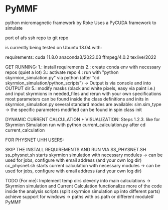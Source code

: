 # PyMMF
python micromagnetic framework by Roke
Uses a PyCUDA framework to simulate 

port of afs ssh repo to git repo

is currently being tested on Ubuntu 18.04
with:

requirements:
cuda 11.8.0
anaconda3/2023.03
ffmpeg/4.0.2
texlive/2022



GET RUNNING:
1.: install requirements
2.: create conda env with necessary repos (quiet a lot)
3.: activate repo
4.: run with "python skyrmion_simulation.py" via python (after "cd skyrmion_simulation/python_scripts") -> Output is via console and into OUTPUT dir
5.: modify masks (black and white pixels, easy via paint i.e.) and input skyrmions in needed_files and rerun with your own specifications
    most parameters can be found inside the class definitions and inits in skyrmion_simulation.py
    several standard modes are available: sim.sim_type -> the specific parameters modified can be found in spin class init



DYNAMIC CURRENT CALCULATION + VISUALIZATION:
Steps 1.2.3. like for Skyrmion Simulation
run with python current_calculation.py after cd current_calculation


FOR PHYSNET UHH USERS:

SKIP THE INSTALL REQUIREMENTS AND RUN VIA SS_PHYSNET.SH
ss_physnet.sh starts skyrmion simulation with necessary modules -> can be used for jobs, configure with email address (and your own log dir)
cc_physnet.sh starts current calculation with necessary modules -> can be used for jobs, configure with email address (and your own log dir)


TODO (For me):
Implement temp dirs cleverly into main calculations -> Skyrmion simulation and Current Calculation
functionalize more of the code inside the analysis scripts
(split skyrmion simulation up into different parts)
achieve support for windows -> paths with os.path or different module# PyMMF
